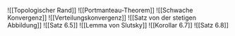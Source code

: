![[Topologischer Rand]]
![[Portmanteau-Theorem]]
![[Schwache Konvergenz]]
![[Verteilungskonvergenz]]
![[Satz von der stetigen Abbildung]]
![[Satz 6.5]]
![[Lemma von Slutsky]]
![[Korollar 6.7]]
![[Satz 6.8]]